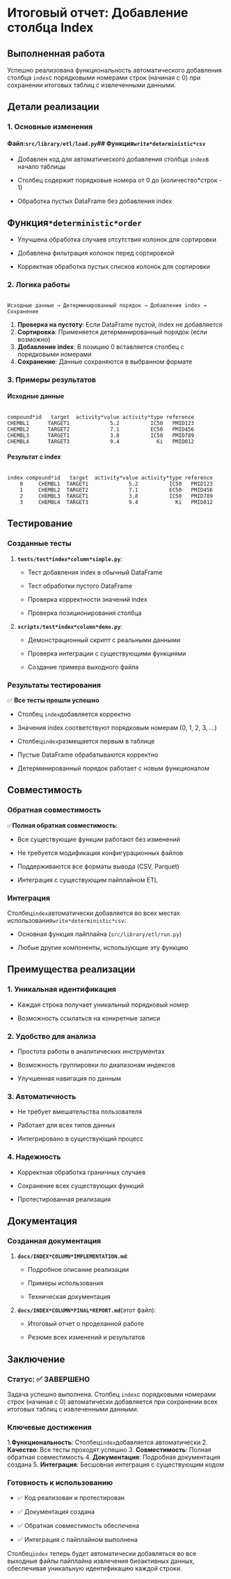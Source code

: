 # Итоговый отчет: Добавление столбца Index

## Выполненная работа

Успешно реализована функциональность автоматического добавления столбца `index`с порядковыми
номерами строк (начиная с 0) при сохранении итоговых таблиц с
извлеченными данными.

## Детали реализации

### 1. Основные изменения

#### Файл:`src/library/etl/load.py`## Функция`write*deterministic*csv`

- Добавлен код для автоматического добавления столбца `index`в начало таблицы

- Столбец содержит порядковые номера от 0 до (количество*строк - 1)

- Обработка пустых DataFrame без добавления index

## Функция`*deterministic*order`

- Улучшена обработка случаев отсутствия колонок для сортировки

- Добавлена фильтрация колонок перед сортировкой

- Корректная обработка пустых списков колонок для сортировки

### 2. Логика работы

```

Исходные данные → Детерминированный порядок → Добавление index → Сохранение

```

1. **Проверка на пустоту**: Если DataFrame пустой, index не добавляется
2. **Сортировка**: Применяется детерминированный порядок (если возможно)
3. **Добавление index**: В позицию 0 вставляется столбец с порядковыми номерами
4. **Сохранение**: Данные сохраняются в выбранном формате

### 3. Примеры результатов

#### Исходные данные

```

compound*id   target  activity*value activity*type reference
CHEMBL1      TARGET1             5.2          IC50   PMID123
CHEMBL2      TARGET2             7.1          EC50   PMID456
CHEMBL3      TARGET1             3.8          IC50   PMID789
CHEMBL4      TARGET3             9.4            Ki   PMID012

```

#### Результат с index

```

index compound*id   target  activity*value activity*type reference
    0     CHEMBL1  TARGET1             5.2          IC50   PMID123
    1     CHEMBL2  TARGET2             7.1          EC50   PMID456
    2     CHEMBL3  TARGET1             3.8          IC50   PMID789
    3     CHEMBL4  TARGET3             9.4            Ki   PMID012

```

## Тестирование

### Созданные тесты

1. **`tests/test*index*column*simple.py`**:

   - Тест добавления index в обычный DataFrame

   - Тест обработки пустого DataFrame

   - Проверка корректности значений index

   - Проверка позиционирования столбца

2. **`scripts/test*index*column*demo.py`**:

   - Демонстрационный скрипт с реальными данными

   - Проверка интеграции с существующими функциями

   - Создание примера выходного файла

### Результаты тестирования

✅ **Все тесты прошли успешно**

- Столбец `index`добавляется корректно

- Значения index соответствуют порядковым номерам (0, 1, 2, 3, ...)

- Столбец`index`размещается первым в таблице

- Пустые DataFrame обрабатываются корректно

- Детерминированный порядок работает с новым функционалом

## Совместимость

### Обратная совместимость

✅**Полная обратная совместимость**:

- Все существующие функции работают без изменений

- Не требуется модификация конфигурационных файлов

- Поддерживаются все форматы вывода (CSV, Parquet)

- Интеграция с существующим пайплайном ETL

### Интеграция

Столбец`index`автоматически добавляется во всех местах использования`write*deterministic*csv`:

- Основная функция пайплайна (`src/library/etl/run.py`)

- Любые другие компоненты, использующие эту функцию

## Преимущества реализации

### 1. Уникальная идентификация

- Каждая строка получает уникальный порядковый номер

- Возможность ссылаться на конкретные записи

### 2. Удобство для анализа

- Простота работы в аналитических инструментах

- Возможность группировки по диапазонам индексов

- Улучшенная навигация по данным

### 3. Автоматичность

- Не требует вмешательства пользователя

- Работает для всех типов данных

- Интегрировано в существующий процесс

### 4. Надежность

- Корректная обработка граничных случаев

- Сохранение всех существующих функций

- Протестированная реализация

## Документация

### Созданная документация

1. **`docs/INDEX*COLUMN*IMPLEMENTATION.md`**:

   - Подробное описание реализации

   - Примеры использования

   - Техническая документация

2. **`docs/INDEX*COLUMN*FINAL*REPORT.md`**(этот файл):

   - Итоговый отчет о проделанной работе

   - Резюме всех изменений и результатов

## Заключение

### Статус: ✅ ЗАВЕРШЕНО

Задача успешно выполнена. Столбец `index`с порядковыми номерами строк (начиная
с 0) автоматически добавляется при сохранении всех итоговых таблиц с
извлеченными данными.

### Ключевые достижения

1.**Функциональность**: Столбец`index`добавляется автоматически
2. **Качество**: Все тесты проходят успешно
3. **Совместимость**: Полная обратная совместимость
4. **Документация**: Подробная документация создана
5. **Интеграция**: Бесшовная интеграция с существующим кодом

### Готовность к использованию

- ✅ Код реализован и протестирован

- ✅ Документация создана

- ✅ Обратная совместимость обеспечена

- ✅ Интеграция с пайплайном выполнена

Столбец`index` теперь будет автоматически добавляться во все выходные файлы
пайплайна извлечения биоактивных данных, обеспечивая уникальную идентификацию
каждой строки.
